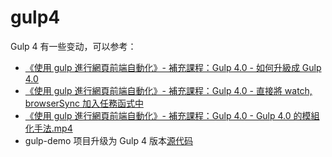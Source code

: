 # gulp4
Gulp 4 有一些变动，可以参考：

* [《使用 gulp 進行網頁前端自動化》- 補充課程：Gulp 4.0 - 如何升級成 Gulp 4.0](https://www.udemy.com/course/gulp-learning/)
* [《使用 gulp 進行網頁前端自動化》- 補充課程：Gulp 4.0 - 直接將 watch, browserSync 加入任務函式中](https://www.udemy.com/course/gulp-learning/)
* [《使用 gulp 進行網頁前端自動化》- 補充課程：Gulp 4.0 - Gulp 4.0 的模組化手法.mp4](https://www.udemy.com/course/gulp-learning/)
* gulp-demo 项目升级为 Gulp 4 版本[源代码](https://github.com/hexschool/gulp-demo/tree/feature/v4)